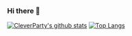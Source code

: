 ### Hi there 👋

[![CleverParty's github stats](https://github-readme-stats.vercel.app/api?username=CleverParty&theme=solarized-light)](https://github.com/anuraghazra/github-readme-stats)
[![Top Langs](https://github-readme-stats.vercel.app/api/top-langs/?username=CleverParty)](https://github.com/anuraghazra/github-readme-stats)
